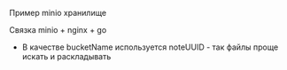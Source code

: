 Пример minio хранилище

Связка minio + nginx + go

- В качестве bucketName используется noteUUID - так файлы проще искать и раскладывать
